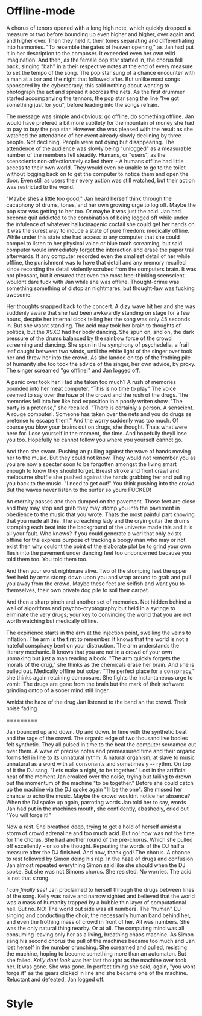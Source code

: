 Offline-mode
=========

  A chorus of tenors opened with a long high note, which quickly dropped a measure or two before bounding up even higher and higher, over again and, and higher over. Then they held it, their tones separating and differentiating into harmonies. "To resemble the gates of heaven opening," as Jan had put it in her description to the composer. It exceeded even her own wild imagination. And then, as the female pop star started in, the chorus fell back, singing "bah" in a their respective notes at the end of every measure to set the tempo of the song. The pop star sung of a chance encounter with a man at a bar and the night that followed after. But unlike most songs sponsored by the cyberocracy, this said nothing about wanting to photograph the act and spread it accross the nets. As the first drummer started accompanying the tennors, the pop star sang the line "Ive got something just for you", before leading into the songs refrain.

  The message was simple and obvious: go offline, do something offline. Jan would have prefered a bit more subtlety for the mountain of money she had to pay to buy the pop star. However she was pleased with the result as she watched the attendance of her event already slowly declining by three people. Not declining. People were not dying but disappearing. The attendence of the audience was slowly being "unlogged" as a measurable number of the members fell steadily. Humans, or "users", as the scenscients non-affectionately called them - A humans offline had little access to their own world. They would even be unable to go to the toilet without logging back on to get the computer to notice them and open the door. Even still as users their every action was still watched, but their action was restricted to the world.

  "Maybe shes a little too good," Jan heard herself think through the cacaphony of drums, tones, and her own growing urge to log off. Maybe the pop star was getting to her too. Or maybe it was just the acid. Jan had become quit addicted to the combination of being logged off while under the infulence of whatever hallucinagenic coctail she could get her hands on. It was the surest way to induce a state of pure freedom: medically offline. While under this state she had access to any computer that she could compel to listen to her physical voice or blue tooth screaming, but said computer would immediately forget the interaction and erase the paper trail afterwards. If any computer recorded even the smallest detail of her while offline, the punishment was to have that detail and any memory recalled since recording the detail violently scrubed from the computers brain. It was not pleasant, but it ensured that even the most free-thinking scenscient wouldnt dare fuck with Jan while she was offline. Thought-crime was something something of distopian nightmares, but thought-law was fucking awesome.

  Her thoughts snapped back to the concert. A dizy wave hit her and she was suddenly aware that she had been awkwardly standing on stage for a few hours, despite her internal clock telling her the song was only 45 seconds in. But she wasnt standing. The acid may took her brain to thoughts of politics, but the XSXC had her body dancing. She spun on, and on, the dark pressure of the drums balanced by the rainbow force of the crowd screeming and dancing. She spun in the symphony of psychedelia, a frail leaf caught between two winds, until the white light of the singer over took her and threw her into the crowd. As she landed on top of the frothing pile of humanity she too took the advice of the singer, her own advice, by proxy. The singer screamed "go offline!" and Jan logged off.

<!-- she gains her offline memories, which she doesnt even notice at first, and then sneaks out of the crowd to meet varthas who is waiting with antidotes to her drugs. She plots and plans and then waakes up the next morning online and unaware of the night before. When she checks the stats she is able to determine that only a handful of people actually logged off in spite of the fact that the night before she only saw dozens logging off the night before. She blames this on the drug, but in book 3 we find out that they were being shuffled to mercury and deleted from the internet and the world. -->

<!--offline-->
  A panic over took her. Had she taken too much? A rush of memories pounded into her meat computer. "This is no time to play" The voice seemed to say over the haze of the crowd and the rush of the drugs. The memories fell into her like bad exposition in a poorly writen show. "The party is a pretense," she recalled. "There is certainly a person. A senscient. A rouge computer!. Someone has taken over the nets and you do drugs as pretense to escape them." And the worry suddenly was too much. Of course you blow your brains out on drugs, she thought. Thats what were here for. Lose yourself in the moment, the time. And hopefully theyll lose you too. Hopefully he cannot follow you where you yourself cannot go.

  And then she swam. Pushing an pulling against the wave of hands moving her to the music. But they could not know. They would not remember you as you are now a specter soon to be forgotten amongst the living smart enough to know they should forget. Breast stroke and front crawl and melbourne shuffle she pushed against the hands grabbing her and pulling you back to the music. "I need to get out!" You think pushing into the crowd. But the waves never listen to the surfer so youre FUCKED!

  An eternity passes and then dumped on the pavement. Those feet are close and they may stop and grab they may stomp you into the pavement in obedience to the music that you wrote. Thats the most painful part knowing that you made all this. The screaching lady and the cryin guitar the drums stomping each beat into the background of the universe made this and it is all your fault. Who knows? if you could generate a worl that only exists offline for the express purpose of tracking a boogy man who may or not exist then why couldnt the point of the elaborate plot be to grind your own flesh into the pavement under dancing feet too unconcerned because you told them too. You told them too.

  And then your worst nightmare alive. Two of the stomping feet the upper feet held by arms stomp down upon you and wrap around to grab and pull you away from the crowd. Maybe these feet are selfish and want you to themselves, their own private dog pile to soil their carpet.

  And then a sharp pinch and another set of memories. Not hidden behind a wall of algorithms and psycho-cryptography but held in a syringe to eliminate the very drugs; your key to convincing the world that you are not worth watching but medically offline.

  The expirience starts in the arm at the injection point, swelling the veins to inflation. The arm is the first to remember. It knows that the world is not a hateful conspiracy bent on your distruction. The arm understands the literary mechanic. It knows that you are not in a crowd of your own unmaking but just a man reading a book. "The arm quickly forgets the morals of the drug," she thinks as the chemicals erase her brain. And she is pulled out. Medically offline but sober. "The perfect place for a conspiracy," she thinks again retaining composure. She fights the instantaneous urge to vomit. The drugs are gone from the brain but the mark of their software grinding ontop of a sober mind still linger.

  Amidst the haze of the drug Jan listened to the band an the crowd. Their noise fading
<!--/offline-->
=========

  Jan bounced up and down. Up and down. In time with the synthetic beat and the rage of the crowd. The organic edge of two thousand live bodies felt synthetic. They all pulsed in time to the beat the computer screamed out over them. A wave of precise notes and premeasured time and their organic forms fell in line to its unnatural rythm. A natural organism, at slave to music unnatural as a word with all consonants and sometimes y -- rythm. On top of it the DJ sang, "Lets make a night, to be together." Lost in the artificial heat of the moment Jan croaked over the noise, trying but failing to drown out the momentum of the machine "to be together." Before she could catch up the machine via the DJ spoke again "Ill be the one". She missed her chance to echo the music. Maybe the crowd wouldnt notice her absence? When the DJ spoke up again, parroting words Jan told her to say, words Jan had put in the machines mouth, she confidently, abashedly, cried out "You will forge it!"

  Now a rest. She breathed deep, trying to get a hold of herself amidst a storm of crowd adrenaline and too much acid. But no! now was not the time for the chorus. She had another round of the pre-chorus. Which she pulled off excellently - or so she thought. Repeating the words of the DJ half a measure after the DJ finished. And now, thank god! The chorus. A chance to rest followed by Simon doing his rap. In the haze of drugs and confusion Jan almost repeated everything Simon said like she should when the DJ spoke. But she was not Simons chorus. She resisted. No worries. The acid is not that strong.

  *I can finally see!* Jan proclaimed to herself through the drugs between lines of the song. Kelly was naive and narrow sighted and believed that the world was a mass of humanity trapped by a bubble thin layer of computational hell. But no. NO! The world out side was all numbers. The "human" DJ singing and conducting the choir, the necessarily human band behind her, and even the frothing mass of crowd in front of her. All was numbers. She was the only natural thing nearby. Or at all. The computing mind was all consuming leaving only her as a living, breathing chaos machine. As Simon sang his second chorus the pull of the machines became too much and Jan lost herself in the number crunching. She screamed and pulled, resisting the machine, hoping to become something more than an automaton. But she failed. *Kelly dont look* was her last thought as the machine over took her. It was gone. She was gone. In perfect timing she said, again, "you wont forge it" as the gears clicked in line and she became one of the machine. Reluctant and defeated, Jan logged off.

Style
========

<!-- When Jan finally leaves the earth to attack titan she insists on watching the entire trip from an aft window. She first sees the roar of the rockets with a little bit of the ground shrinking in the distance, collapsing to a ball. Finally the rockets turn off and they enter the second burn. She goes to another window and sees the sphere moving away from her and reflects that Kelly will finally get this memory and finally be able to see herself leave earth. She first thinks about how strange it is that she no longer thinks of herself as the same person as Kelly and how, even though they are in constant communication by sharing memories, they have still developed identities separate and distinct from each other. When she wonders if this is caused by offline mode, which has turned Jan herself into two people, she realizes that she may never make it back to earth and, if she dies on this mission, Kelly will not see who she is and not know what it feels like to see the earth turn from plane to sphere to circle to dot and dissappear into the void. -->

<!-- When Kelly arrives on Jupiter and finds all of Jans keys nullified she cannot access any of Jans memories. As she bonds with the prisoner Shiva one of the perception filters is released. Kelly still cannot access Jans memories but is suddenly flooded with the memory of leaving earth. Somehow, this allows her to see herself in Shiva and becomes sympathetic to the childs plight. This makes it all the more painful when she plunges the pliers into Shivas eye and removes the hidden chip -->
